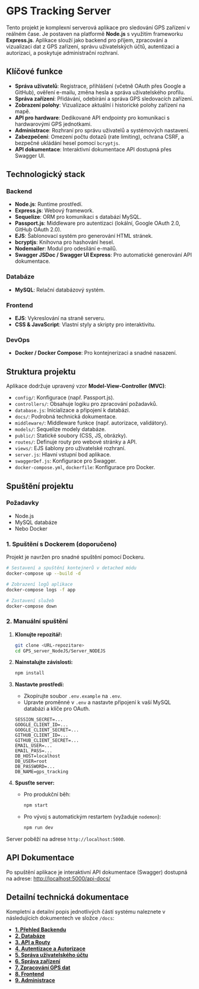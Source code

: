 # GPS Tracking Server

Tento projekt je komplexní serverová aplikace pro sledování GPS zařízení v reálném čase. Je postaven na platformě **Node.js** s využitím frameworku **Express.js**. Aplikace slouží jako backend pro příjem, zpracování a vizualizaci dat z GPS zařízení, správu uživatelských účtů, autentizaci a autorizaci, a poskytuje administrační rozhraní.

## Klíčové funkce

-   **Správa uživatelů**: Registrace, přihlášení (včetně OAuth přes Google a GitHub), ověření e-mailu, změna hesla a správa uživatelského profilu.
-   **Správa zařízení**: Přidávání, odebírání a správa GPS sledovacích zařízení.
-   **Zobrazení polohy**: Vizualizace aktuální i historické polohy zařízení na mapě.
-   **API pro hardware**: Dedikované API endpointy pro komunikaci s hardwarovými GPS jednotkami.
-   **Administrace**: Rozhraní pro správu uživatelů a systémových nastavení.
-   **Zabezpečení**: Omezení počtu dotazů (rate limiting), ochrana CSRF, a bezpečné ukládání hesel pomocí `bcryptjs`.
-   **API dokumentace**: Interaktivní dokumentace API dostupná přes Swagger UI.

## Technologický stack

### Backend
-   **Node.js**: Runtime prostředí.
-   **Express.js**: Webový framework.
-   **Sequelize**: ORM pro komunikaci s databází MySQL.
-   **Passport.js**: Middleware pro autentizaci (lokální, Google OAuth 2.0, GitHub OAuth 2.0).
-   **EJS**: Šablonovací systém pro generování HTML stránek.
-   **bcryptjs**: Knihovna pro hashování hesel.
-   **Nodemailer**: Modul pro odesílání e-mailů.
-   **Swagger JSDoc / Swagger UI Express**: Pro automatické generování API dokumentace.

### Databáze
-   **MySQL**: Relační databázový systém.

### Frontend
-   **EJS**: Vykreslování na straně serveru.
-   **CSS & JavaScript**: Vlastní styly a skripty pro interaktivitu.

### DevOps
-   **Docker / Docker Compose**: Pro kontejnerizaci a snadné nasazení.

## Struktura projektu

Aplikace dodržuje upravený vzor **Model-View-Controller (MVC)**:

-   `config/`: Konfigurace (např. Passport.js).
-   `controllers/`: Obsahuje logiku pro zpracování požadavků.
-   `database.js`: Inicializace a připojení k databázi.
-   `docs/`: Podrobná technická dokumentace.
-   `middleware/`: Middleware funkce (např. autorizace, validátory).
-   `models/`: Sequelize modely databáze.
-   `public/`: Statické soubory (CSS, JS, obrázky).
-   `routes/`: Definuje routy pro webové stránky a API.
-   `views/`: EJS šablony pro uživatelské rozhraní.
-   `server.js`: Hlavní vstupní bod aplikace.
-   `swaggerDef.js`: Konfigurace pro Swagger.
-   `docker-compose.yml`, `dockerfile`: Konfigurace pro Docker.

## Spuštění projektu

### Požadavky
-   Node.js
-   MySQL databáze
-   Nebo Docker

### 1. Spuštění s Dockerem (doporučeno)

Projekt je navržen pro snadné spuštění pomocí Dockeru.

```bash
# Sestavení a spuštění kontejnerů v detached módu
docker-compose up --build -d

# Zobrazení logů aplikace
docker-compose logs -f app

# Zastavení služeb
docker-compose down
```

### 2. Manuální spuštění

1.  **Klonujte repozitář:**
    ```bash
    git clone <URL-repozitare>
    cd GPS_server_NodeJS/Server_NODEJS
    ```

2.  **Nainstalujte závislosti:**
    ```bash
    npm install
    ```

3.  **Nastavte prostředí:**
    -   Zkopírujte soubor `.env.example` na `.env`.
    -   Upravte proměnné v `.env` a nastavte připojení k vaší MySQL databázi a klíče pro OAuth.
    ```
    SESSION_SECRET=...
    GOOGLE_CLIENT_ID=...
    GOOGLE_CLIENT_SECRET=...
    GITHUB_CLIENT_ID=...
    GITHUB_CLIENT_SECRET=...
    EMAIL_USER=...
    EMAIL_PASS=...
    DB_HOST=localhost
    DB_USER=root
    DB_PASSWORD=...
    DB_NAME=gps_tracking
    ```

4.  **Spusťte server:**
    -   Pro produkční běh:
        ```bash
        npm start
        ```
    -   Pro vývoj s automatickým restartem (vyžaduje `nodemon`):
        ```bash
        npm run dev
        ```

Server poběží na adrese `http://localhost:5000`.

## API Dokumentace

Po spuštění aplikace je interaktivní API dokumentace (Swagger) dostupná na adrese:
[http://localhost:5000/api-docs/](http://localhost:5000/api-docs/)

## Detailní technická dokumentace

Kompletní a detailní popis jednotlivých částí systému naleznete v následujících dokumentech ve složce `/docs`:

-   **[1. Přehled Backendu](./docs/1-backend-overview.md)**
-   **[2. Databáze](./docs/2-database.md)**
-   **[3. API a Routy](./docs/3-api-and-routes.md)**
-   **[4. Autentizace a Autorizace](./docs/4-authentication.md)**
-   **[5. Správa uživatelského účtu](./docs/5-user-management.md)**
-   **[6. Správa zařízení](./docs/6-device-management.md)**
-   **[7. Zpracování GPS dat](./docs/7-gps-data-processing.md)**
-   **[8. Frontend](./docs/8-frontend.md)**
-   **[9. Administrace](./docs/9-administration.md)**